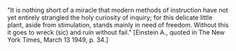 "It is nothing short of a miracle that modern methods of instruction have not yet entirely strangled the holy curiosity of inquiry; for this delicate little plant, aside from stimulation, stands mainly in need of freedom. Without this it goes to wreck (sic) and ruin without fail." [Einstein A., quoted in The New York Times, March 13 1949, p. 34.]

